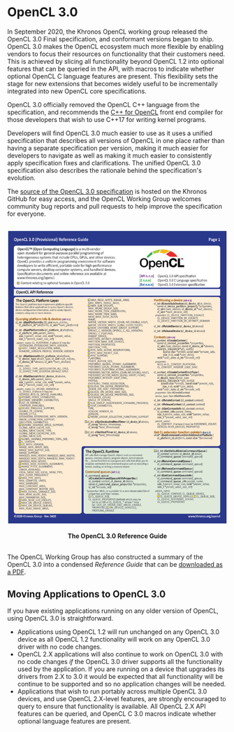 # OpenCL 3.0

In September 2020, the Khronos OpenCL working group released the OpenCL 3.0 Final specification, and conformant versions began to ship. OpenCL 3.0 makes the OpenCL ecosystem much more flexible by enabling vendors to focus their resources on functionality that their customers need. This is achieved by slicing all functionality beyond OpenCL 1.2 into optional features that can be queried in the API, with macros to indicate whether optional OpenCL C language features are present. This flexibility sets the stage for new extensions that becomes widely useful to be incrementally integrated into new OpenCL core specifications.

OpenCL 3.0 officially removed the OpenCL C++  language from the specification, and recommends the [C++ for OpenCL](https://github.com/KhronosGroup/Khronosdotorg/blob/master/api/opencl/assets/CXX_for_OpenCL.pdf) front end compiler for those developers that wish to use C++17 for writing kernel programs.

Developers will find OpenCL 3.0 much easier to use as it uses a unified specification that describes all versions of OpenCL in one place rather than having a separate specification per version, making it much easier for  developers to navigate as well as making it much easier to consistently apply specification fixes and clarifications. The unified OpenCL 3.0 specification also describes the rationale behind the specification's evolution.

The [source of the OpenCL 3.0 specification](https://github.com/KhronosGroup/OpenCL-Docs) is hosted on the Khronos GitHub for easy access, and the OpenCL Working Group welcomes community bug reports and pull requests to help improve the specification for everyone. 

<p align="center">
<br>
<img src="../images/ref_guide_3.jpg" width=500 >
<br> <br>
  <b>The OpenCL 3.0 Reference Guide</b>
<br> <br>
</p>

The OpenCL Working Group has also constructed a summary of the OpenCL 3.0 into a condensed *Reference Guide* that can be [downloaded as a PDF](https://www.khronos.org/files/opencl30-reference-guide.pdf).

## Moving Applications to OpenCL 3.0

If you have existing applications running on any older version of OpenCL, using OpenCL 3.0 is straightforward.

* Applications using OpenCL 1.2 will run unchanged on any OpenCL 3.0 device as all OpenCL 1.2 functionality will work on any OpenCL 3.0 driver with no code changes.
* OpenCL 2.X applications will also continue to work on OpenCL 3.0 with no code changes *if* the OpenCL 3.0 driver supports all the functionality used by the application. If you are running on a device that upgrades its drivers from 2.X to 3.0 it would be expected that all functionality will be continue to be supported and so no application changes will be needed.
* Applications that wish to run portably across multiple OpenCL 3.0 devices, and use OpenCL 2.X-level features, are strongly encouraged to query to ensure that functionality is available. All OpenCL 2.X API features can be queried, and OpenCL C 3.0 macros indicate whether optional language features are present.
